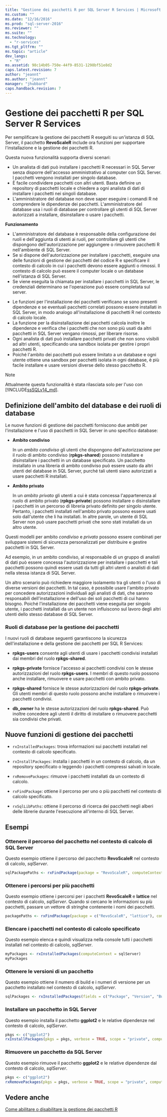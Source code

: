 ```yaml
---
title: "Gestione dei pacchetti R per SQL Server R Services | Microsoft Docs"
ms.custom: ""
ms.date: "12/16/2016"
ms.prod: "sql-server-2016"
ms.reviewer: ""
ms.suite: ""
ms.technology: 
  - "r-services"
ms.tgt_pltfrm: ""
ms.topic: "article"
dev_langs: 
  - "R"
ms.assetid: 98c14b05-750e-44f9-8531-1298bf51e8d2
caps.latest.revision: 7
author: "jeannt"
ms.author: "jeannt"
manager: "jhubbard"
caps.handback.revision: 7
---
```

# Gestione dei pacchetti R per SQL Server R Services
Per semplificare la gestione dei pacchetti R eseguiti su un'istanza di SQL Server, il pacchetto **RevoScaleR** include ora funzioni per supportare l'installazione e la gestione dei pacchetti R. 

Questa nuova funzionalità supporta diversi scenari:

- Un analista di dati può installare i pacchetti R necessari in SQL Server senza disporre dell'accesso amministrativo al computer con SQL Server. I pacchetti vengono installati per singolo database.
- È facile condividere pacchetti con altri utenti. Basta definire un repository di pacchetti locale e chiedere a ogni analista di dati di installare i pacchetti nei singoli database.
- L'amministratore del database non deve saper eseguire i comandi R né comprendere le dipendenze dei pacchetti. L'amministratore del database usa i ruoli di database per controllare gli utenti di SQL Server autorizzati a installare, disinstallare o usare i pacchetti.
 
**Funzionamento**

* L'amministratore del database è responsabile della configurazione dei ruoli e dell'aggiunta di utenti ai ruoli, per controllare gli utenti che dispongono dell'autorizzazione per aggiungere o rimuovere pacchetti R nell'ambiente di SQL Server.
* Se si dispone dell'autorizzazione per installare i pacchetti, eseguire una delle funzioni di gestione dei pacchetti del codice R e specificare il contesto di calcolo in cui i pacchetti devono essere aggiunti o rimossi. Il contesto di calcolo può essere il computer locale o un database nell'istanza di SQL Server. 
* Se viene eseguita la chiamata per installare i pacchetti in SQL Server, le credenziali determinano se l'operazione può essere completata sul server. 
- Le funzioni per l'installazione dei pacchetti verificano se sono presenti dipendenze e se eventuali pacchetti correlati possono essere installati in SQL Server, in modo analogo all'installazione di pacchetti R nel contesto di calcolo locale.
- La funzione per la disinstallazione dei pacchetti calcola inoltre le dipendenze e verifica che i pacchetti che non sono più usati da altri pacchetti in SQL Server vengano rimossi, per liberare risorse.
- Ogni analista di dati può installare pacchetti privati che non sono visibili ad altri utenti, specificando una sandbox isolata per gestire i propri pacchetti R.
-  Poiché l'ambito dei pacchetti può essere limitato a un database e ogni utente ottiene una sandbox per pacchetti isolata in ogni database, è più facile installare e usare versioni diverse dello stesso pacchetto R. 

> [!NOTE]
> Attualmente questa funzionalità è stata rilasciata solo per l'uso con [!INCLUDE[ssSQLv14_md](../../includes/sssqlv14-md.md)]. 

## <a name="database-roles-and-database-scoping"></a>Definizione dell'ambito del database e dei ruoli di database

Le nuove funzioni di gestione dei pacchetti forniscono due ambiti per l'installazione e l'uso di pacchetti in SQL Server in uno specifico database:

- **Ambito condiviso**

  In un *ambito condiviso* gli utenti che dispongono dell'autorizzazione per il ruolo di ambito condiviso (**rpkgs-shared**) possono installare e disinstallare i pacchetti in un database specificato. Un pacchetto installato in una libreria di ambito condiviso può essere usato da altri utenti del database in SQL Server, purché tali utenti siano autorizzati a usare pacchetti R installati. 

- **Ambito privato** 

  In un *ambito privato* gli utenti a cui è stata concessa l'appartenenza al ruolo di ambito privato (**rpkgs-private**) possono installare o disinstallare i pacchetti in un percorso di libreria privato definito per singolo utente. Pertanto, i pacchetti installati nell'ambito privato possono essere usati solo dall'utente che li ha installati. In altre parole, un utente di SQL Server non può usare pacchetti privati che sono stati installati da un altro utente. 

Questi modelli per ambito *condiviso* e *privato* possono essere combinati per sviluppare sistemi di sicurezza personalizzati per distribuire e gestire pacchetti in SQL Server. 

Ad esempio, in un ambito condiviso, al responsabile di un gruppo di analisti di dati può essere concessa l'autorizzazione per installare i pacchetti e tali pacchetti possono quindi essere usati da tutti gli altri utenti o analisti di dati nella stessa istanza di SQL Server. 

Un altro scenario può richiedere maggiore isolamento tra gli utenti o l'uso di diverse versioni dei pacchetti. In tal caso, è possibile usare l'ambito privato per concedere autorizzazioni individuali agli analisti di dati, che saranno responsabili dell'installazione e dell'uso dei soli pacchetti di cui hanno bisogno. Poiché l'installazione dei pacchetti viene eseguita per singolo utente, i pacchetti installati da un utente non influiscono sul lavoro degli altri utenti dello stesso database di SQL Server. 

### <a name="database-roles-for-package-management"></a>Ruoli di database per la gestione dei pacchetti

I nuovi ruoli di database seguenti garantiscono la sicurezza dell'installazione e della gestione dei pacchetti per SQL R Services: 

- **rpkgs-users** consente agli utenti di usare i pacchetti condivisi installati dai membri del ruolo **rpkgs-shared**.

- **rpkgs-private** fornisce l'accesso ai pacchetti condivisi con le stesse autorizzazioni del ruolo **rpkgs-users**. I membri di questo ruolo possono anche installare, rimuovere e usare pacchetti con ambito privato.

-  **rpkgs-shared** fornisce le stesse autorizzazioni del ruolo **rpkgs-private**. Gli utenti membri di questo ruolo possono anche installare o rimuovere i pacchetti condivisi. 
 
- **db_owner** ha le stesse autorizzazioni del ruolo **rpkgs-shared**. Può inoltre concedere agli utenti il diritto di installare o rimuovere pacchetti sia condivisi che privati.



## <a name="new-package-management-functions"></a>Nuove funzioni di gestione dei pacchetti


+ `rxInstalledPackages`: trova informazioni sui pacchetti installati nel contesto di calcolo specificato.

+ `rxInstallPackages`: installa i pacchetti in un contesto di calcolo, da un repository specificato o leggendo i pacchetti compressi salvati in locale.

+ `rxRemovePackages`: rimuove i pacchetti installati da un contesto di calcolo.

+ `rxFindPackage`: ottiene il percorso per uno o più pacchetti nel contesto di calcolo specificato.

+ `rxSqlLibPaths`: ottiene il percorso di ricerca dei pacchetti negli alberi delle librerie durante l'esecuzione all'interno di SQL Server.

## <a name="examples"></a>Esempi

### <a name="get-package-location-on-sql-server-compute-context"></a>Ottenere il percorso del pacchetto nel contesto di calcolo di SQL Server

Questo esempio ottiene il percorso del pacchetto **RevoScaleR** nel contesto di calcolo, *sqlServer*.

  ```R
  sqlPackagePaths <- rxFindPackage(package = "RevoScaleR", computeContext = sqlServerL)
  ```
  
  ### <a name="get-locations-for-multiple-packages"></a>Ottenere i percorsi per più pacchetti

Questo esempio ottiene i percorsi per i pacchetti **RevoScaleR** e **lattice** nel contesto di calcolo, *sqlServer*. Quando si cercano le informazioni su più pacchetti, passare un vettore di stringhe contenente i nomi dei pacchetti.

  ```R
  packagePaths <- rxFindPackage(package = c("RevoScaleR", "lattice"), computeContext = sqlServer)
  ```



### <a name="list-packages-in-specified-compute-context"></a>Elencare i pacchetti nel contesto di calcolo specificato

Questo esempio elenca e quindi visualizza nella console tutti i pacchetti installati nel contesto di calcolo, *sqlServer*.

  ```R
  myPackages <- rxInstalledPackages(computeContext = sqlServer) 
  myPackages
  ```

### <a name="get-package-versions"></a>Ottenere le versioni di un pacchetto

Questo esempio ottiene il numero di build e i numeri di versione per un pacchetto installato nel contesto di calcolo, *sqlServer*.

  ```R
  sqlPackages <- rxInstalledPackages(fields = c("Package", "Version", "Built"), computeContext = sqlServer) 
```

### <a name="install-a-package-on-sql-server"></a>Installare un pacchetto in SQL Server

Questo esempio installa il pacchetto **ggplot2** e le relative dipendenze nel contesto di calcolo, *sqlServer*.

  ```R
  pkgs <- c("ggplot2")
  rxInstallPackages(pkgs = pkgs, verbose = TRUE, scope = "private", computeContext = sqlServer)
  ```

### <a name="remove-a-package-from-sql-server"></a>Rimuovere un pacchetto da SQL Server

Questo esempio rimuove il pacchetto **ggplot2** e le relative dipendenze dal contesto di calcolo, *sqlServer*.

  ```R
  pkgs <- c("ggplot2")
  rxRemovePackages(pkgs = pkgs, verbose = TRUE, scope = "private", computeContext = sqlServer)
  ```

## <a name="see-also"></a>Vedere anche

[Come abilitare o disabilitare la gestione dei pacchetti R](../../advanced-analytics/r-services/how-to-enable-or-disable-r-package-management.md)
